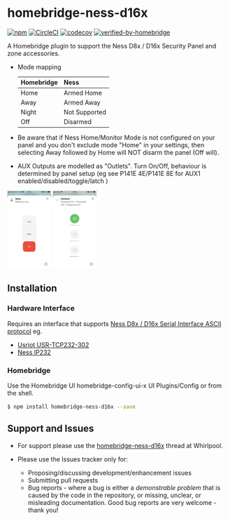 # homebridge-ness-d16x
[![npm](https://img.shields.io/npm/v/homebridge-ness-d16x)](https://www.npmjs.com/package/homebridge-ness-d16x) 
[![CircleCI](https://circleci.com/gh/anekol/homebridge-ness-d16x/tree/main.svg?style=shield)](https://circleci.com/gh/anekol/homebridge-ness-d16x/tree/main)
[![codecov](https://codecov.io/gh/anekol/homebridge-ness-d16x/branch/main/graph/badge.svg)](https://codecov.io/gh/anekol/homebridge-ness-d16x)
[![verified-by-homebridge](https://badgen.net/badge/homebridge/verified/purple)](https://github.com/homebridge/homebridge/wiki/Verified-Plugins)

A Homebridge plugin to support the Ness D8x / D16x Security Panel and zone accessories.

* Mode mapping
  
  | Homebridge | Ness          |
  | ---------- | ------------- |
  | Home       | Armed Home    |
  | Away       | Armed Away    |
  | Night      | Not Supported |
  | Off        | Disarmed      |

* Be aware that if Ness Home/Monitor Mode is not configured on your panel and you don't exclude mode "Home" in your settings, then selecting Away followed by Home will NOT disarm the panel (Off will).

* AUX Outputs are modelled as "Outlets". Turn On/Off, behaviour is determined by panel setup (eg see P141E 4E/P141E 8E for AUX1 enabled/disabled/toggle/latch )

<a href="readme/panel.png"><img src="readme/panel.png" alt="panel" width="100"/></a>
<a href="readme/outputs.png"><img src="readme/outputs.png" alt="panel" width="100"/></a>

## Installation

### Hardware Interface
Requires an interface that supports [Ness D8x / D16x Serial Interface ASCII protocol](http://www.nesscorporation.com/Software/Ness_D8-D16_ASCII_protocol_rev13.pdf) eg.

* [Usriot USR-TCP232-302](https://www.pusr.com/download/M0/USR-TCP232-302-User-Manual_V1.0.3.01.pdf)
* [Ness IP232](https://ness.zendesk.com/hc/en-us/articles/360019149433-101-244-IP232-Module)
  
### Homebridge
Use the Homebridge UI homebridge-config-ui-x UI Plugins/Config or from the shell.
```sh
$ npm install homebridge-ness-d16x --save
```

## Support and Issues
* For support please use the [homebridge-ness-d16x](https://forums.whirlpool.net.au/thread/3jm6pwkq) thread at Whirlpool.

* Please use the Issues tracker only for:
  * Proposing/discussing development/enhancement issues
  * Submitting pull requests
  * Bug reports - where a bug is either a _demonstrable problem_ that is caused by the code in the repository,
or missing, unclear, or misleading documentation. Good bug reports are very welcome - thank you!
